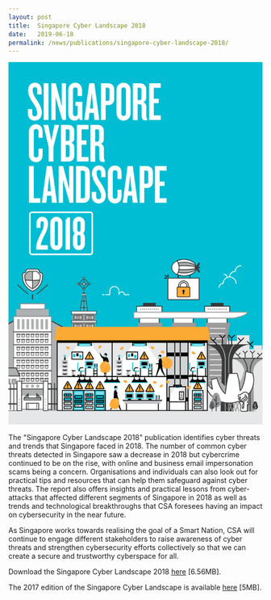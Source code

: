 ```yaml
---
layout: post
title:  Singapore Cyber Landscape 2018
date:   2019-06-18
permalink: /news/publications/singapore-cyber-landscape-2018/
---
```


[![Cover of Singapore Cyber Landscape 2018](/images/SCL2019_CoverPage.png)](/images/CSASingaporeCyberLandscape2018.pdf)

The "Singapore Cyber Landscape 2018" publication identifies cyber threats and trends that Singapore faced in 2018. The number of common cyber threats detected in Singapore saw a decrease in 2018 but cybercrime continued to be on the rise, with online and business email impersonation scams being a concern. Organisations and individuals can also look out for practical tips and resources that can help them safeguard against cyber threats. The report also offers insights and practical lessons from cyber-attacks that affected different segments of Singapore in 2018 as well as trends and technological breakthroughs that CSA foresees having an impact on cybersecurity in the near future. 

As Singapore works towards realising the goal of a Smart Nation, CSA will continue to engage different stakeholders to raise awareness of cyber threats and strengthen cybersecurity efforts collectively so that we can create a secure and trustworthy cyberspace for all. 

Download the Singapore Cyber Landscape 2018 [here](/images/CSASingaporeCyberLandscape2018.pdf) [6.56MB].

The 2017 edition of the Singapore Cyber Landscape is available [here](/images/SingaporeCyberLandscape2017.pdf) [5MB].